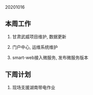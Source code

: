 20201016

## 本周工作

1. 甘肃武威项目维护, 数据更新

2. 门户中心, 运维系统维护
3. smart-web接入微服务, 发布微服务版本

## 下周计划

1. 现场支援湖南带电作业

